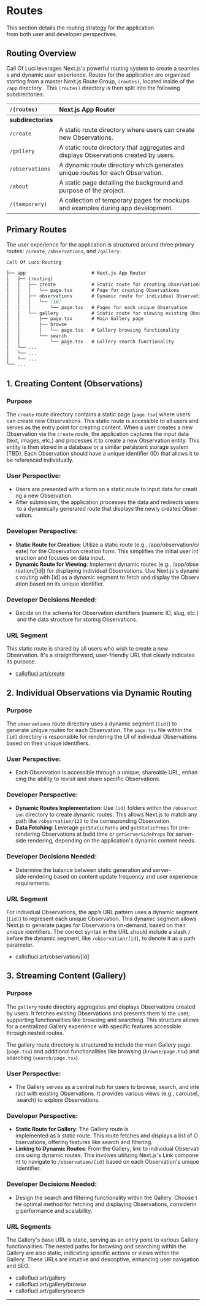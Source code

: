 # Routes

This section details the routing strategy for the application from both user and developer perspectives. 

## Routing Overview

Call Of Luci leverages Next.js's powerful routing system to create a seamless and dynamic user experience. Routes for the application are organized starting from a master Next.js Route Group, `(routes)`, located inside of the `/app` directory . This `(routes)` directory is then split into the following subdirectories:

| **`/(routes)`**         | **Next.js App Router** |
| :---------------------- | :----------------------------------------------------------------------------------- |
| **subdirectories**      |                                                                                      |
| `/create`               | A static route directory where users can create new Observations.                    |
| `/gallery`              | A static route directory that aggregates and displays Observations created by users. |
| `/observations`         | A dynamic route directory which generates unique routes for each Observation.        |
| `/about`                | A static page detailing the background and purpose of the project.                   |
| `/(temporary)`          | A collection of temporary pages for mockups and examples during app development.     |

## Primary Routes

The user experience for the application is structured around three primary routes: `/create`, `/observations`, and `/gallery`.

```markdown
Call Of Luci Routing

├── app                        # Next.js App Router
│   ├── (routing)
│   │   ├── create             # Static route for creating Observations
│   │   │   └── page.tsx       # Page for creating Observations
│   │   ├── observations       # Dynamic route for individual Observations
│   │   │   └── [id]
│   │   │       └── page.tsx   # Pages for each unique Observation
│   │   └── gallery            # Static route for viewing existing Observations
│   │       ├── page.tsx       # Main Gallery page
│   │       ├── browse
│   │       │   └── page.tsx   # Gallery browsing functionality
│   │       └── search
│   │           └── page.tsx   # Gallery search functionality
│   └── ...
│   └── ...
│   └── ...
└── ...  
```

## 1. **Creating Content (Observations)**

### Purpose

The `create` route directory contains a static page (`page.tsx`) where users can create new Observations. This static route is accessible to all users and serves as the entry point for creating content. When a user creates a new Observation via the `create` route, the application captures the input data (text, images, etc.) and processes it to create a new Observation entity. This entity is then stored in a database or a similar persistent storage system (TBD). Each Observation should have a unique identifier (ID) that allows it to be referenced individually.

### **User Perspective**:

- Users are presented with a form on a static route to input data for creating a new Observation.
- After submission, the application processes the data and redirects users to a dynamically generated route that displays the newly created Observation.

### **Developer Perspective**:

- **Static Route for Creation**: Utilize a static route (e.g., /app/observation/create) for the Observation creation form. This simplifies the initial user interaction and focuses on data input.
- **Dynamic Route for Viewing**: Implement dynamic routes (e.g., /app/observation/[id]) for displaying individual Observations. Use Next.js's dynamic routing with [id] as a dynamic segment to fetch and display the Observation based on its unique identifier.

### **Developer Decisions Needed**:

- Decide on the schema for Observation identifiers (numeric ID, slug, etc.) and the data structure for storing Observations.

### URL Segment

This static route is shared by all users who wish to create a new Observation. It's a straightforward, user-friendly URL that clearly indicates its purpose.

- [callofluci.art/create](http://callofluci.art/create)

## 2. Individual Observations via Dynamic Routing

### Purpose

The `observations` route directory uses a dynamic segment (`[id]`) to generate unique routes for each Observation. The `page.tsx` file within the `[id]` directory is responsible for rendering the UI of individual Observations based on their unique identifiers.

### **User Perspective**:

- Each Observation is accessible through a unique, shareable URL, enhancing the ability to revisit and share specific Observations.

### **Developer Perspective**:

- **Dynamic Routes Implementation**: Use `[id]` folders within the `/observation` directory to create dynamic routes. This allows Next.js to match any path like `/observation/123` to the corresponding Observation.
- **Data Fetching**: Leverage `getStaticPaths` and `getStaticProps` for pre-rendering Observations at build time or `getServerSideProps` for server-side rendering, depending on the application's dynamic content needs.

### **Developer Decisions Needed**:

- Determine the balance between static generation and server-side rendering based on content update frequency and user experience requirements.

### URL Segment

For individual Observations, the app’s URL pattern uses a dynamic segment (`[id]`) to represent each unique Observation. This dynamic segment allows Next.js to generate pages for Observations on-demand, based on their unique identifiers. The correct syntax in the URL should include a slash `/` before the dynamic segment, like `/observation/[id]`, to denote it as a path parameter.

- callofluci.art/observation/[id]

## 3. Streaming Content (Gallery)

### Purpose

The `gallery` route directory aggregates and displays Observations created by users. It fetches existing Observations and presents them to the user, supporting functionalities like browsing and searching. This structure allows for a centralized Gallery experience with specific features accessible through nested routes.

The gallery route directory is structured to include the main Gallery page (`page.tsx`) and additional functionalities like browsing (`browse/page.tsx`) and searching (`search/page.tsx`). 

### **User Perspective**:

- The Gallery serves as a central hub for users to browse, search, and interact with existing Observations. It provides various views (e.g., carousel, search) to explore Observations.

### **Developer Perspective**:

- **Static Route for Gallery**: The Gallery route is implemented as a static route. This route fetches and displays a list of Observations, offering features like search and filtering.
- **Linking to Dynamic Routes**: From the Gallery, link to individual Observations using dynamic routes. This involves utilizing Next.js's Link component to navigate to `/observation/[id]` based on each Observation's unique identifier.

### **Developer Decisions Needed**:

- Design the search and filtering functionality within the Gallery. Choose the optimal method for fetching and displaying Observations, considering performance and scalability.

### URL Segments

The Gallery's base URL is static, serving as an entry point to various Gallery functionalities. The nested paths for browsing and searching within the Gallery are also static, indicating specific actions or views within the Gallery. These URLs are intuitive and descriptive, enhancing user navigation and SEO.

- callofluci.art/gallery
- callofluci.art/gallery/browse
- callofluci.art/gallery/search

---